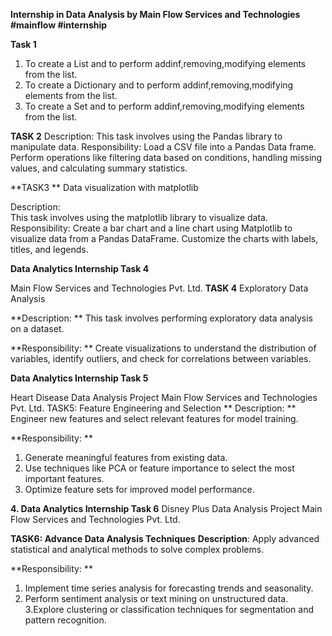 **Internship in Data Analysis by Main Flow Services and Technologies #mainflow #internship**

**Task 1**
1. To create a List and to perform addinf,removing,modifying elements from the list.
2. To create a Dictionary and to perform addinf,removing,modifying elements from the list.
3. To create a Set and to perform addinf,removing,modifying elements from the list.

**TASK 2**
Description: This task involves using the Pandas library to manipulate data.
Responsibility: Load a CSV file into a Pandas Data frame. Perform operations like filtering data based on conditions, handling missing values, and calculating summary statistics. 

**TASK3 **
Data visualization with matplotlib
 
Description:  
This task involves using the matplotlib library to visualize data. 
Responsibility: 
Create a bar chart and a line chart using Matplotlib to visualize data from a Pandas DataFrame. Customize the charts with labels, titles, and legends.


**Data Analytics Internship Task 4**

Main Flow Services and Technologies Pvt. Ltd.
**TASK 4**
Exploratory Data Analysis
 
**Description: **
This task involves performing exploratory data analysis on a dataset. 

**Responsibility: **
Create visualizations to understand the  distribution of variables, identify outliers, and check for correlations between variables.

**Data Analytics Internship Task 5**

Heart Disease Data Analysis Project 
Main Flow Services and Technologies Pvt. Ltd. 
TASK5: Feature Engineering and Selection
 **
Description: **
Engineer new features and select relevant features for model training.

**Responsibility: **
1. Generate meaningful features from existing data.
2. Use techniques like PCA or feature importance to select the most important features. 
3. Optimize feature sets for improved model performance.

**4. Data Analytics Internship Task 6**
Disney Plus Data Analysis Project 
Main Flow Services and Technologies Pvt. Ltd.
 
**TASK6: Advance Data Analysis Techniques**
**Description**: Apply advanced statistical and analytical methods to solve complex problems.

**Responsibility: **
1. Implement time series analysis for forecasting trends and seasonality.
2. Perform sentiment analysis or text mining on  unstructured data. 
3.Explore clustering or classification techniques for segmentation and pattern recognition.

